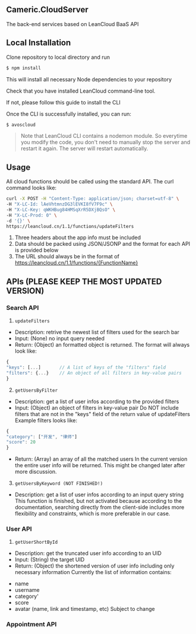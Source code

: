 ## Cameric.CloudServer ##

The back-end services based on LeanCloud BaaS API

## Local Installation ##

  Clone repository to local directory and run

```Bash
$ npm install
```
  This will install all necessary Node dependencies to your repository

  Check that you have installed LeanCloud command-line tool.

  If not, please follow this guide to install the CLI

  Once the CLI is successfully installed, you can run:

```Bash
$ avoscloud
```

> Note that LeanCloud CLI contains a nodemon module.
> So everytime you modify the code, you don't need to manually stop the server and restart it again.
> The server will restart automatically.

## Usage ##
All cloud functions should be called using the standard API. The curl command looks like:
```Bash
curl -X POST -H "Content-Type: application/json; charset=utf-8" \
-H "X-LC-Id: lAeVhtmnzDG3lEVKI8fV7F9c" \
-H "X-LC-Key: qWKHBug84HMSqXrR5DXjBQsO" \
-H "X-LC-Prod: 0" \
-d '{}' \
https://leancloud.cn/1.1/functions/updateFilters
```

1.  Three headers about the app info must be included
2.  Data should be packed using JSON/JSONP and the format for each API is provided below
3.  The URL should always be in the format of https://leancloud.cn/1.1/functions/{FunctionName}

## APIs (PLEASE KEEP THE MOST UPDATED VERSION) ##

### Search API ###
1.  `updateFilters`
-   Description: retrive the newest list of filters used for the search bar
-   Input: (None) no input query needed
-   Return: (Object) an formatted object is returned. The format will always look like:
```JavaScript
{
"keys": [...]       // A list of keys of the "filters" field
"filters": {...}    // An object of all filters in key-value pairs
}
```

2.  `getUsersByFilter`
-    Description: get a list of user infos according to the provided filters
-    Input: (Object) an object of filters in key-value pair
Do NOT include filters that are not in the "keys" field of the return value of updateFilters
Example filters looks like:
```JavaScript
{
"category": ["开发", "律师"]
"score": 20
}
```
-    Return: (Array) an array of all the matched users
In the current version the entire user info will be returned.
This might be changed later after more discussion.

3.  `getUsersByKeyword (NOT FINISHED!)`
-    Description: get a list of user infos according to an input query string
This function is finished, but not activated because according to the documentation,
searching directly from the client-side includes more flexibility and constraints,
which is more preferable in our case.

### User API ###
1.  `getUserShortById`
-    Description: get the truncated user info according to an UID
-    Input: (String) the target UID
-    Return: (Object) the shortened version of user info including only necessary information
Currently the list of information contains:
+    name
+    username
+    category'
+    score
+    avatar (name, link and timestamp, etc)
Subject to change

### Appointment API ###